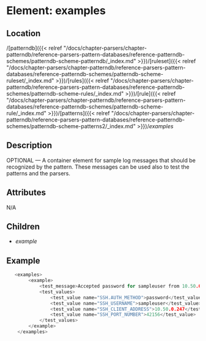 ---
---
<!-- DISCLAIMER: This file is based on the syslog-ng Open Source Edition documentation https://github.com/balabit/syslog-ng-ose-guides/commit/2f4a52ee61d1ea9ad27cb4f3168b95408fddfdf2 and is used under the terms of The syslog-ng Open Source Edition Documentation License. The file has been modified by Axoflow. -->
# Element: examples


## Location

/[patterndb]({{< relref "/docs/chapter-parsers/chapter-patterndb/reference-parsers-pattern-databases/reference-patterndb-schemes/patterndb-scheme-patterndb/_index.md" >}})/[ruleset]({{< relref "/docs/chapter-parsers/chapter-patterndb/reference-parsers-pattern-databases/reference-patterndb-schemes/patterndb-scheme-ruleset/_index.md" >}})/[rules]({{< relref "/docs/chapter-parsers/chapter-patterndb/reference-parsers-pattern-databases/reference-patterndb-schemes/patterndb-scheme-rules/_index.md" >}})/[rule]({{< relref "/docs/chapter-parsers/chapter-patterndb/reference-parsers-pattern-databases/reference-patterndb-schemes/patterndb-scheme-rule/_index.md" >}})/[patterns]({{< relref "/docs/chapter-parsers/chapter-patterndb/reference-parsers-pattern-databases/reference-patterndb-schemes/patterndb-scheme-patterns2/_index.md" >}})/*examples*



## Description

OPTIONAL — A container element for sample log messages that should be recognized by the pattern. These messages can be used also to test the patterns and the parsers.



## Attributes

N/A



## Children

  - *example*


## Example

```c
   <examples>
        <example>
            <test_message>Accepted password for sampleuser from 10.50.0.247 port 42156 ssh2</test_message>
            <test_values>
                <test_value name="SSH.AUTH_METHOD">password</test_value>
                <test_value name="SSH_USERNAME">sampleuser</test_value>
                <test_value name="SSH_CLIENT_ADDRESS">10.50.0.247</test_value>
                <test_value name="SSH_PORT_NUMBER">42156</test_value>
            </test_values>
        </example>
    </examples>

```


